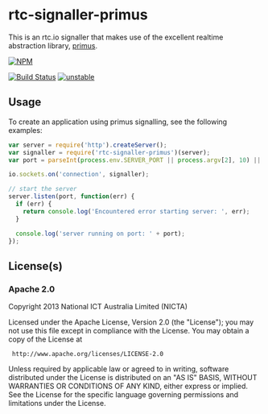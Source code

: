 # rtc-signaller-primus

This is an rtc.io signaller that makes use of the excellent realtime
abstraction library, [primus](https://github.com/primus/primus).


[![NPM](https://nodei.co/npm/rtc-signaller-primus.png)](https://nodei.co/npm/rtc-signaller-primus/)

[![Build Status](https://travis-ci.org/rtc-io/rtc-signaller-primus.png?branch=master)](https://travis-ci.org/rtc-io/rtc-signaller-primus)
[![unstable](http://hughsk.github.io/stability-badges/dist/unstable.svg)](http://github.com/hughsk/stability-badges)

## Usage

To create an application using primus signalling, see the following
examples:

```js
var server = require('http').createServer();
var signaller = require('rtc-signaller-primus')(server);
var port = parseInt(process.env.SERVER_PORT || process.argv[2], 10) || 3000;

io.sockets.on('connection', signaller);

// start the server
server.listen(port, function(err) {
  if (err) {
    return console.log('Encountered error starting server: ', err);
  }

  console.log('server running on port: ' + port);
});
```

## License(s)

### Apache 2.0

Copyright 2013 National ICT Australia Limited (NICTA)

   Licensed under the Apache License, Version 2.0 (the "License");
   you may not use this file except in compliance with the License.
   You may obtain a copy of the License at

     http://www.apache.org/licenses/LICENSE-2.0

   Unless required by applicable law or agreed to in writing, software
   distributed under the License is distributed on an "AS IS" BASIS,
   WITHOUT WARRANTIES OR CONDITIONS OF ANY KIND, either express or implied.
   See the License for the specific language governing permissions and
   limitations under the License.
